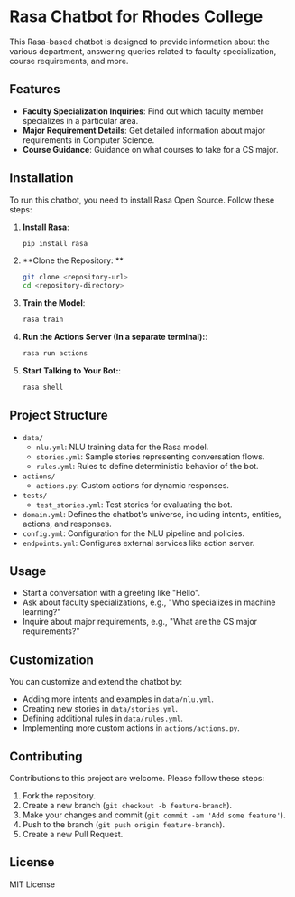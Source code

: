 # Rasa Chatbot for Rhodes College 


This Rasa-based chatbot is designed to provide information about the various department, answering queries related to faculty specialization, course requirements, and more.


## Features

- **Faculty Specialization Inquiries**: Find out which faculty member specializes in a particular area.
- **Major Requirement Details**: Get detailed information about major requirements in Computer Science.
- **Course Guidance**: Guidance on what courses to take for a CS major.

## Installation

To run this chatbot, you need to install Rasa Open Source. Follow these steps:

1. **Install Rasa**: 
   ```bash
   pip install rasa
2. **Clone the Repository: **
    ```bash
    git clone <repository-url>
    cd <repository-directory>

4. **Train the Model**:
    ```bash
    rasa train
5. **Run the Actions Server (In a separate terminal):**:
    ```bash
    rasa run actions

6. **Start Talking to Your Bot:**:
   ```bash
   rasa shell
## Project Structure

- `data/`
  - `nlu.yml`: NLU training data for the Rasa model.
  - `stories.yml`: Sample stories representing conversation flows.
  - `rules.yml`: Rules to define deterministic behavior of the bot.
- `actions/`
  - `actions.py`: Custom actions for dynamic responses.
- `tests/`
  - `test_stories.yml`: Test stories for evaluating the bot.
- `domain.yml`: Defines the chatbot's universe, including intents, entities, actions, and responses.
- `config.yml`: Configuration for the NLU pipeline and policies.
- `endpoints.yml`: Configures external services like action server.

## Usage

- Start a conversation with a greeting like "Hello".
- Ask about faculty specializations, e.g., "Who specializes in machine learning?"
- Inquire about major requirements, e.g., "What are the CS major requirements?"

## Customization

You can customize and extend the chatbot by:

- Adding more intents and examples in `data/nlu.yml`.
- Creating new stories in `data/stories.yml`.
- Defining additional rules in `data/rules.yml`.
- Implementing more custom actions in `actions/actions.py`.

## Contributing

Contributions to this project are welcome. Please follow these steps:

1. Fork the repository.
2. Create a new branch (`git checkout -b feature-branch`).
3. Make your changes and commit (`git commit -am 'Add some feature'`).
4. Push to the branch (`git push origin feature-branch`).
5. Create a new Pull Request.

## License

MIT License








